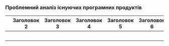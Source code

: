 ### Проблемний аналіз існуючих програмних продуктів ###
|   | Заголовок 2 | Заголовок 3 | Заголовок 4 | Заголовок 5 | Заголовок 6 |
|-------------|-------------|-------------|-------------|-------------|-------------|
|             |             |             |             |             |             |
|             |             |             |             |             |             |
|             |             |             |             |             |             |
|             |             |             |             |             |             |
|             |             |             |             |             |             |
